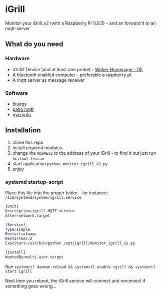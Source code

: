 # iGrill
Monitor your iGrill_v2 (with a Raspberry Pi 1/2/3) - and an forward it to an mqtt-server

## What do you need
### Hardware
* iGrill2 Device (and at least one probe) - [Weber Homepage - DE](http://www.weber.com/DE/de/zubehoer/werkzeuge/-igrill/7221.html)
* A bluetooth enabled computer - preferable a raspberry pi
* A mqtt server as message receiver

### Software
* [bluepy](https://github.com/IanHarvey/bluepy)
* [paho mqtt](https://pypi.python.org/pypi/paho-mqtt/1.1)
* [pycrypto](https://pypi.python.org/pypi/pycrypto/2.6.1)

## Installation
1. clone this repo
1. install required modules
1. change the `ADDRESS` to the address of your iGrill - to find it out just run `hcitool lescan`
1. start application `python monitor_igrill_v2.py`
1. enjoy

### systemd startup-script

Place this file into the proper folder - for instance: `/lib/systemd/system/igrill.service`

```bash
[Unit]
Description=igrill MQTT service
After=network.target

[Service]
Type=simple
Restart=always
RestartSec=2
ExecStart=/usr/bin/python /opt/igrill/monitor_igrill_v2.py

[Install]
WantedBy=multi-user.target
```

Run `systemctl daemon-reload && systemctl enable igrill && systemctl start igrill`

Next time you reboot, the iGrill service will connect and reconnect if something goes wrong...
